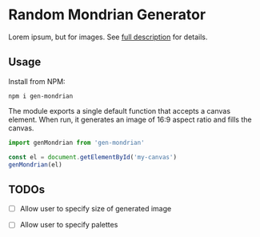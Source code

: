 # Random Mondrian Generator

Lorem ipsum, but for images. See [full description](https://www.geoffliu.me/mondrian.html) for details.

## Usage

Install from NPM:

```
npm i gen-mondrian
```

The module exports a single default function that accepts a canvas element. When
run, it generates an image of 16:9 aspect ratio and fills the canvas.

```javascript
import genMondrian from 'gen-mondrian'

const el = document.getElementById('my-canvas')
genMondrian(el)
```

## TODOs
- [ ] Allow user to specify size of generated image
- [ ] Allow user to specify palettes


